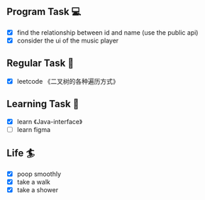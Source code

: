 

## Program Task  💻
- [x] find the relationship between id and name (use the public api)
- [x] consider the ui of the music player

## Regular Task  🤡
- [x] leetcode 《二叉树的各种遍历方式》

## Learning Task 🎯
- [x] learn 《Java-interface》
- [ ] learn figma

## Life 🏄
- [x] poop smoothly 
- [x] take a walk
- [x] take a shower